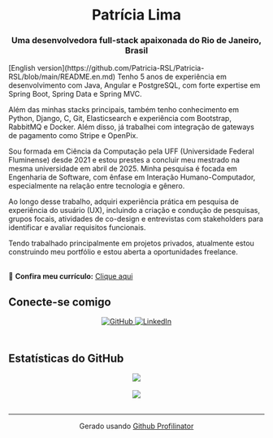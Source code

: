 <h1 align="center">Patrícia Lima</h1>
<h3 align="center">Uma desenvolvedora full-stack apaixonada do Rio de Janeiro, Brasil</h3>  
[English version](https://github.com/Patricia-RSL/Patricia-RSL/blob/main/README.en.md) 
Tenho 5 anos de experiência em desenvolvimento com Java, Angular e PostgreSQL, com forte expertise em Spring Boot, Spring Data e Spring MVC.  

Além das minhas stacks principais, também tenho conhecimento em Python, Django, C, Git, Elasticsearch e experiência com Bootstrap, RabbitMQ e Docker. Além disso, já trabalhei com integração de gateways de pagamento como Stripe e OpenPix.  

Sou formada em Ciência da Computação pela UFF (Universidade Federal Fluminense) desde 2021 e estou prestes a concluir meu mestrado na mesma universidade em abril de 2025. Minha pesquisa é focada em Engenharia de Software, com ênfase em Interação Humano-Computador, especialmente na relação entre tecnologia e gênero.  

Ao longo desse trabalho, adquiri experiência prática em pesquisa de experiência do usuário (UX), incluindo a criação e condução de pesquisas, grupos focais, atividades de co-design e entrevistas com stakeholders para identificar e avaliar requisitos funcionais.  

Tendo trabalhado principalmente em projetos privados, atualmente estou construindo meu portfólio e estou aberta a oportunidades freelance.  
<br/>  

📄 **Confira meu currículo:** [Clique aqui](https://github.com/Patricia-RSL/Patricia-RSL/blob/main/PatriciaLima_Curriculo.pdf)


## Conecte-se comigo  
<div align="center">
<a href="https://github.com/Patricia-RSL" target="_blank">
<img src="https://img.shields.io/badge/github-%2324292e.svg?&style=for-the-badge&logo=github&logoColor=white" alt="GitHub" style="margin-bottom: 5px;" />
</a>
<a href="https://linkedin.com/in/https://www.linkedin.com/in/patriciars-lima/recent-activity/all/" target="_blank">
<img src="https://img.shields.io/badge/linkedin-%231E77B5.svg?&style=for-the-badge&logo=linkedin&logoColor=white" alt="LinkedIn" style="margin-bottom: 5px;" />
</a>  
</div>  
  

<br/>  

## Estatísticas do GitHub  
<div align="center">
<img src="https://github-readme-stats.vercel.app/api?username=Patricia-RSL&show_icons=true&count_private=true&hide_border=true" align="center" />
</div>  

<br/>  

<div align="center">
<img src="https://komarev.com/ghpvc/?username=Patricia-RSL&&style=flat-square" align="center" />
</div>  

<br />

----
<div align="center">Gerado usando <a href="https://profilinator.rishav.dev/" target="_blank">Github Profilinator</a></div>
